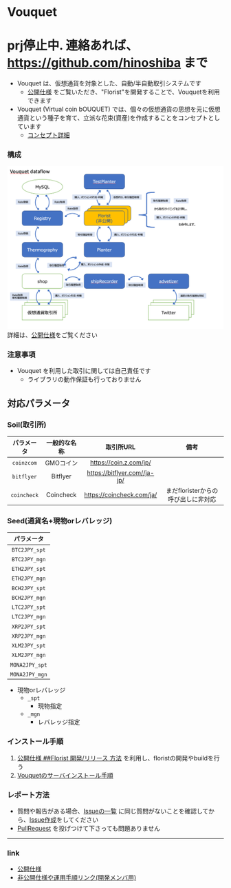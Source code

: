 Vouquet
===

# prj停止中. 連絡あれば、https://github.com/hinoshiba まで

* Vouquet は、仮想通貨を対象とした、自動/半自動取引システムです
	* [公開仕様](./public/README.md) をご覧いただき、"Florist"を開発することで、Vouquetを利用できます
* Vouquet (Virtual coin bOUQUET) では、個々の仮想通貨の思想を元に仮想通貨という種子を育て、立派な花束(資産)を作成することをコンセプトとしています
	* [コンセプト詳細](./public/concept.md)

### 構成
![Dataflow](./public/media/Vouquet_Dataflow.png)
詳細は、[公開仕様](./public/README.md)をご覧ください

### 注意事項

* Vouquet を利用した取引に関しては自己責任です
	* ライブラリの動作保証も行っておりません

## 対応パラメータ

### Soil(取引所)

| パラメータ | 一般的な名称 |取引所URL | 備考 |
| :---: | :---: | :---: | :---: |
| `coinzcom` | GMOコイン | https://coin.z.com/jp/ | |
| `bitflyer` | Bitflyer | https://bitflyer.com//ja-jp/ | |
| `coincheck` | Coincheck | https://coincheck.com/ja/ | まだfloristerからの呼び出しに非対応 |

### Seed(通貨名+現物orレバレッジ)

| パラメータ |
| :---: |
|`BTC2JPY_spt`|
|`BTC2JPY_mgn`|
|`ETH2JPY_spt`|
|`ETH2JPY_mgn`|
|`BCH2JPY_spt`|
|`BCH2JPY_mgn`|
|`LTC2JPY_spt`|
|`LTC2JPY_mgn`|
|`XRP2JPY_spt`|
|`XRP2JPY_mgn`|
|`XLM2JPY_spt`|
|`XLM2JPY_mgn`|
|`MONA2JPY_spt`|
|`MONA2JPY_mgn`|

* 現物orレバレッジ
	* `_spt`
		* 現物指定
	* `_mgn`
		* レバレッジ指定

### インストール手順
1. [公開仕様 ##Florist 開発/リリース 方法](./public/README.md#florist-開発リリース-方法) を利用し、floristの開発やbuildを行う
2. [Vouquetのサーバインストール手順](./ope/install.md)

### レポート方法

* 質問や報告がある場合、[Issueの一覧](https://github.com/vouquet/vouquet/issues) に同じ質問がないことを確認してから、[Issue作成](https://github.com/vouquet/vouquet/issues/new)をしてください
* [PullRequest](https://github.com/vouquet/vouquet/pulls) を投げつけて下さっても問題ありません

---
### link

* [公開仕様](./public/README.md)
* [非公開仕様や運用手順リンク(開発メンバ用)](https://github.com/vouquet/private_docs)
